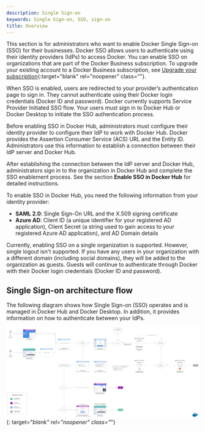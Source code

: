 ```yaml
---
description: Single Sign-on
keywords: Single Sign-on, SSO, sign-on
title: Overview
---
```


This section is for administrators who want to enable Docker Single Sign-on (SSO) for their businesses. Docker SSO allows users to authenticate using their identity providers (IdPs)  to access Docker. You can enable SSO on organizations that are part of the Docker Business subscription. To upgrade your existing account to a Docker Business subscription, see [Upgrade your subscription](../subscription/upgrade/){:target="blank" rel="noopener" class=""}.

When SSO is enabled, users are redirected to your provider’s authentication page to sign in. They cannot authenticate using their Docker login credentials  (Docker ID and password). Docker currently supports Service Provider Initiated SSO flow. Your users must sign in to Docker Hub or Docker Desktop to initiate the SSO authentication process.

Before enabling SSO in Docker Hub, administrators must configure their identity provider to configure their IdP to work with Docker Hub. Docker provides the Assertion Consumer Service (ACS) URL and the Entity ID. Administrators use this information to establish a connection between their IdP server and Docker Hub.

After establishing the connection between the IdP server and Docker Hub, administrators sign in to the organization in Docker Hub and complete the SSO enablement process. See the section **Enable SSO in Docker Hub** for detailed instructions.

To enable SSO in Docker Hub, you need the following information from your identity provider:

* **SAML 2.0**: Single Sign-On URL and the X.509 signing certificate
* **Azure AD**: Client ID (a unique identifier for your registered AD application), Client Secret (a string used to gain access to your registered Azure AD application), and AD Domain details

Currently, enabling SSO on a single organization is supported. However, single logout isn't supported. If you have any users in your organization with a different domain (including social domains), they will be added to the organization as guests. Guests will continue to authenticate through Docker with their Docker login credentials (Docker ID and password).


## Single Sign-on architecture flow

The following diagram shows how Single Sign-on (SSO) operates and is managed in Docker Hub and Docker Desktop. In addition, it provides information on how to authenticate between your IdPs.

[![SSO architecture](images/sso-architecture.png)](images/sso-architecture.png){: target="_blank" rel="noopener" class="_"}
